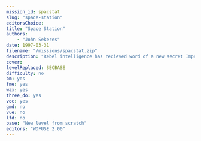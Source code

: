 ```yaml
---
mission_id: spacstat
slug: "space-station"
editorsChoice:
title: "Space Station"
authors: 
    - "John Sekeres"
date: 1997-03-31
filename: "/missions/spacstat.zip"
description: "Rebel intelligence has recieved word of a new secret Imperial weapon, currently being transported to a manufacturing plant on a planet somewhere in the Nagobain galaxy for mass production. At the moment it is temporarily located on an Imperial Space Station, recieving last minute adjustments. Your mission is to intercept the weapon, disable the station's sheilds, and escape by hijacking a smuggler ship."
cover:
levelReplaced: SECBASE
difficulty: no
bm:	yes
fme: yes
wax: yes
three_do: yes
voc: yes
gmd: no
vue: no
lfd: no
base: "New level from scratch" 
editors: "WDFUSE 2.00"
---
```

